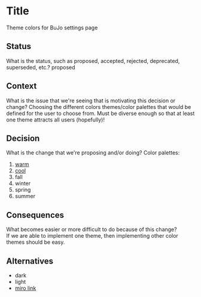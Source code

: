 # Title
Theme colors for BuJo settings page

## Status

What is the status, such as proposed, accepted, rejected, deprecated, superseded, etc.?
proposed

## Context

What is the issue that we're seeing that is motivating this decision or change?
Choosing the different colors themes/color palettes that would be defined for the user to choose from. Must be diverse enough so that at least one theme attracts all users (hopefully)!

## Decision

What is the change that we're proposing and/or doing?
Color palettes:  
1. [warm](https://www.schemecolor.com/beige-gradient.php)
2. [cool](https://www.schemecolor.com/grey-gradient.php)
3. fall
4. winter
5. spring 
6. summer

## Consequences

What becomes easier or more difficult to do because of this change?  
If we are able to implement one theme, then implementing other color themes should be easy.

## Alternatives
* dark
* light
* [miro link](https://miro.com/app/board/o9J_lBsIzmo=/)